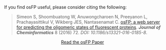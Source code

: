If you find osFP useful, please consider citing the following:

> Simeon S, Shoombuatong W, Anuwongcharoen N, Preeyanon L, Prachayasittikul V, Wikberg JES, Nantasenamat C. 
[osFP: a web server for predicting the oligomeric states of fluorescent proteins](http://jcheminf.springeropen.com/articles/10.1186/s13321-016-0185-8). ***Journal of Cheminformatics*** 8 (2016) 72. *DOI: 10.1186/s13321-016-0185-8*.

<p align="center"><a href="http://jcheminf.springeropen.com/articles/10.1186/s13321-016-0185-8" class="btn btn-warning">Read the osFP Paper</a></p>
